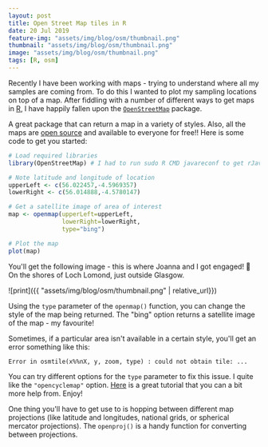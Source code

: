 ```yaml
---
layout: post
title: Open Street Map tiles in R
date: 20 Jul 2019
feature-img: "assets/img/blog/osm/thumbnail.png"
thumbnail: "assets/img/blog/osm/thumbnail.png"
image: "assets/img/blog/osm/thumbnail.png" 
tags: [R, osm]
---
```



Recently I have been working with maps - trying to understand where all my samples are coming from. To do this I wanted to plot my sampling locations on top of a map. After fiddling with a number of different ways to get maps in <a href="https://www.r-project.org/">R</a>, I have happily fallen upon the [`OpenStreetMap`](https://cran.r-project.org/web/packages/OpenStreetMap/index.html) package.

A great package that can return a map in a variety of styles. Also, all the maps are [open source](https://opensource.org/) and available to everyone for free!! Here is some code to get you started:
    
```R
# Load required libraries
library(OpenStreetMap) # I had to run sudo R CMD javareconf to get rJava to load

# Note latitude and longitude of location
upperLeft <- c(56.022457,-4.5969357)
lowerRight <- c(56.014888,-4.5780147)

# Get a satellite image of area of interest
map <- openmap(upperLeft=upperLeft,
               lowerRight=lowerRight,
               type="bing")

# Plot the map
plot(map)         
```
You'll get the following image - this is where Joanna and I got engaged! 💍 On the shores of Loch Lomond, just outside Glasgow.

![print]({{ "assets/img/blog/osm/thumbnail.png" | relative_url}})

Using the `type` parameter of the `openmap()` function, you can change the style of the map being returned. The "bing" option returns a satellite image of the map - my favourite!

Sometimes, if a particular area isn't available in a certain style, you'll get an error something like this:

`Error in osmtile(x%%nX, y, zoom, type) : could not obtain tile: ...`

You can try different options for the `type` parameter to fix this issue. I quite like the `"opencyclemap"` option. [Here](https://www.r-bloggers.com/the-openstreetmap-package-opens-up/) is a great tutorial that you can a bit more help from. Enjoy!

One thing you'll have to get use to is hopping between different map projections (like latitude and longitudes, national grids, or spherical mercator projections). The `openproj()` is a handy function for converting between projections.
 